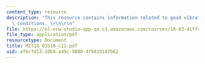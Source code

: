 ```yaml
---
content_type: resource
description: "This resource contains information related to good vibrations and damping\
  \ conditions. \r\n\r\n"
file: https://ol-ocw-studio-app-qa.s3.amazonaws.com/courses/18-03-differential-equations-spring-2010/ef6c7d1310b9a49c90804f9419187b62_MIT18_03S10_c12.pdf
file_type: application/pdf
resourcetype: Document
title: MIT18_03S10_c12.pdf
uid: ef6c7d13-10b9-a49c-9080-4f9419187b62
---
```

